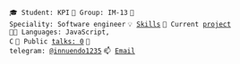 <code>🎓 Student: KPI</code>
<code>🎪 Group: IM-13</code>
<code>👷 Speciality: Software engineer</code>
<code>💡 [Skills](SKILLS.md)</code>
<code>🧻 Current [project](PROJECT.md)</code><br>
<code>🧑‍💻 Languages: JavaScript, C</code>
<code>📢 Public [talks: 0](TALKS.md)</code>
<code>💬 telegram: [@innuendo1235](https://telegram.me/innuendo1235)</code>
<code>📫 [Email](mailto:Kirillbeliashov14@gmail.com)</code>
